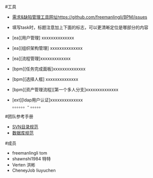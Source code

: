 #工具
- [需求&缺陷管理工具网址https://github.com/freemanlingli/BPM/issues]( https://github.com/freemanlingli/BPM/issues)

- 填写task时，标题注意加上下面的标志，可以更清晰定位是哪部分的内容
- [ea][用户管理] xxxxxxxxxxxxxx
- [ea][组织架构管理]  xxxxxxxxxxxxxx 
- [ea][流程管理]xxxxxxxxxxxxx
- [bpm][任务完成面板]xxxxxxxxxxxxxx
- [bpm][选择人框] xxxxxxxxxxxxxx
- [bpm][资产管理流程][第一个多人分支]xxxxxxxxxxxxxx
- [ext][ldap用户认证]xxxxxxxxxxxxxx    
。。。。。。- 。。。。。

#团队参考手册

             
- [SVN目录规范](https://raw.githubusercontent.com/freemanlingli/BPM/master/doc/svn.md )
- [数据库规范](https://raw.githubusercontent.com/freemanlingli/BPM/master/doc/database.md )



#成员
- freemanlingli  tom
- shawnshi1984   特特
- Verten         洪彬
- CheneyJob      liuyuchen
